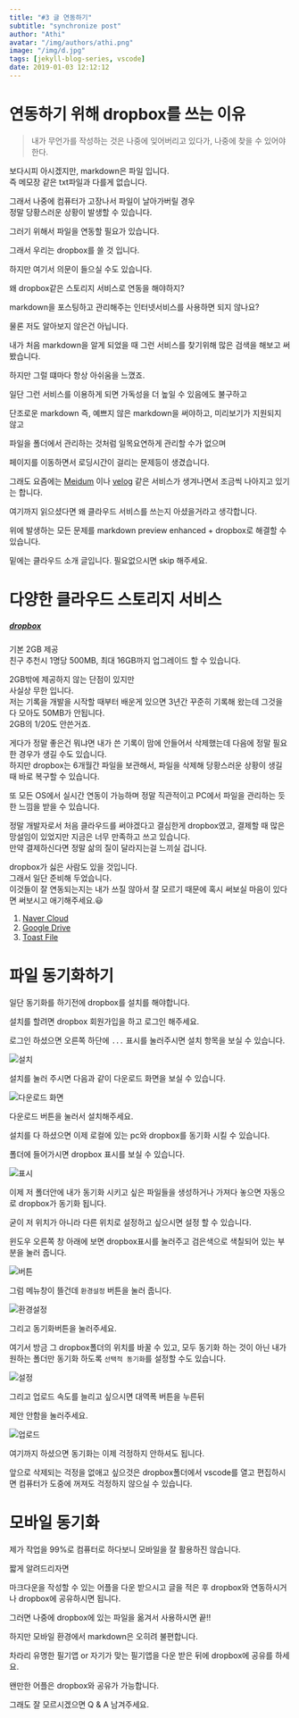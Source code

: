 ```yaml
---
title: "#3 글 연동하기"
subtitle: "synchronize post"
author: "Athi"
avatar: "/img/authors/athi.png"
image: "/img/d.jpg"
tags: [jekyll-blog-series, vscode]
date: 2019-01-03 12:12:12
---
```


# 연동하기 위해 dropbox를 쓰는 이유

> 내가 무언가를 작성하는 것은 나중에 잊어버리고 있다가, 나중에 찾을 수 있어야 한다.

보다시피 아시겠지만, markdown은 파일 입니다.  
즉 메모장 같은 txt파일과 다를게 없습니다.

그래서 나중에 컴퓨터가 고장나서 파일이 날아가버릴 경우  
정말 당황스러운 상황이 발생할 수 있습니다.

그러기 위해서 파일을 연동할 필요가 있습니다.

그래서 우리는 dropbox를 쓸 것 입니다.

하지만 여기서 의문이 들으실 수도 있습니다.

왜 dropbox같은 스토리지 서비스로 연동을 해야하지?

markdown을 포스팅하고 관리해주는 인터넷서비스를 사용하면 되지 않나요?

물론 저도 알아보지 않은건 아닙니다.

내가 처음 markdown을 알게 되었을 때 그런 서비스를 찾기위해 많은 검색을 해보고 써봤습니다.

하지만 그럴 떄마다 항상 아쉬움을 느꼈죠.

일단 그런 서비스를 이용하게 되면 가독성을 더 높일 수 있음에도 불구하고

단조로운 markdown 즉, 예쁘지 않은 markdown을 써야하고, 미리보기가 지원되지 않고

파일을 폴더에서 관리하는 것처럼 일목요연하게 관리할 수가 없으며

페이지를 이동하면서 로딩시간이 걸리는 문제등이 생겼습니다.

그래도 요즘에는 [Meidum](https://medium.com/) 이나 [velog](https://velog.io/) 같은 서비스가 생겨나면서 조금씩 나아지고 있기는 합니다.

여기까지 읽으셨다면 왜 클라우드 서비스를 쓰는지 아셨을거라고 생각합니다.

위에 발생하는 모든 문제를 markdown preview enhanced + dropbox로 해결할 수 있습니다.

밑에는 클라우드 소개 글입니다. 필요없으시면 skip 해주세요.

# 다양한 클라우드 스토리지 서비스

##### [dropbox](https://www.dropbox.com/)

기본 2GB 제공  
친구 추천시 1명당 500MB, 최대 16GB까지 업그레이드 할 수 있습니다.

2GB밖에 제공하지 않는 단점이 있지만  
사실상 무한 입니다.  
저는 기록을 개발을 시작할 때부터 배운게 있으면 3년간 꾸준히 기록해 왔는데 그것을 다 모아도 50MB가 안됩니다.  
2GB의 1/20도 안쓴거죠.

게다가 정말 좋은건 뭐냐면 내가 쓴 기록이 맘에 안들어서 삭제했는데 다음에 정말 필요한 경우가 생길 수도 있습니다.  
하지만 dropbox는 6개월간 파일을 보관해서, 파일을 삭제해 당황스러운 상황이 생길 때 바로 복구할 수 있습니다.

또 모든 OS에서 실시간 연동이 가능하며 정말 직관적이고 PC에서 파일을 관리하는 듯한 느낌을 받을 수 있습니다.

정말 개발자로서 처음 클라우드를 써야겠다고 결심한게 dropbox였고, 결제할 때 많은 망설임이 있었지만 지금은 너무 만족하고 쓰고 있습니다.  
만약 결제하신다면 정말 삶의 질이 달라지는걸 느끼실 겁니다.

dropbox가 싫은 사람도 있을 것입니다.  
그래서 일단 준비해 두었습니다.  
이것들이 잘 연동되는지는 내가 쓰질 않아서 잘 모르기 때문에 혹시 써보실 마음이 있다면 써보시고 애기해주세요.😃

1. [Naver Cloud](https://cloud.naver.com/)
2. [Google Drive](https://www.google.com/intl/ko_ALL/drive/)
3. [Toast File](https://file.toast.com/)

# 파일 동기화하기

일단 동기화를 하기전에 dropbox를 설치를 해야합니다.

설치를 할려면 dropbox 회원가입을 하고 로그인 해주세요.

로그인 하셨으면 오른쪽 하단에 `...` 표시를 눌러주시면 설치 항목을 보실 수 있습니다.

![설치](https://i.imgur.com/rwsneoL.png)

설치를 눌러 주시면 다음과 같이 다운로드 화면을 보실 수 있습니다.

![다운로드 화면](https://i.imgur.com/iZ0nZRk.png)

다운로드 버튼을 눌러서 설치해주세요.

설치를 다 하셨으면 이제 로컬에 있는 pc와 dropbox를 동기화 시킬 수 있습니다.

폴더에 들어가시면 dropbox 표시를 보실 수 있습니다.

![표시](https://i.imgur.com/Zk6UKcc.png)

이제 저 폴더안에 내가 동기화 시키고 싶은 파일들을 생성하거나 가져다 놓으면 자동으로 dropbox가 동기화 됩니다.

굳이 저 위치가 아니라 다른 위치로 설정하고 싶으시면 설정 할 수 있습니다.

윈도우 오른쪽 창 아래에 보면 dropbox표시를 눌러주고 검은색으로 색칠되어 있는 부분을 눌러 줍니다.

![버튼](https://i.imgur.com/R3LWbtp.png)

그럼 메뉴창이 뜰건데 `환경설정` 버튼을 눌러 줍니다.

![환경설정](https://i.imgur.com/GRiHkp5.png)

그리고 동기화버튼을 눌러주세요.

여기서 방금 그 dropbox폴더의 위치를 바꿀 수 있고, 모두 동기화 하는 것이 아닌 내가 원하는 폴더만 동기화 하도록 `선택적 동기화`를 설정할 수도 있습니다.

![설정](https://i.imgur.com/lp5Jkgt.png)

그리고 업로드 속도를 늘리고 싶으시면 대역폭 버튼을 누른뒤

제안 안함을 눌러주세요.

![업로드](https://i.imgur.com/HL6pH9f.png)

여기까지 하셨으면 동기화는 이제 걱정하지 안하셔도 됩니다.

앞으로 삭제되는 걱정을 없애고 싶으것은 dropbox폴더에서 vscode를 열고 편집하시면 컴퓨터가 도중에 꺼져도 걱정하지 않으실 수 있습니다.

# 모바일 동기화

제가 작업을 99%로 컴퓨터로 하다보니 모바일을 잘 활용하진 않습니다.

짧게 알려드리자면

마크다운을 작성할 수 있는 어플을 다운 받으시고 글을 적은 후 dropbox와 연동하시거나 dropbox에 공유하시면 됩니다.

그러면 나중에 dropbox에 있는 파일을 옮겨서 사용하시면 끝!!

하지만 모바일 환경에서 markdown은 오히려 불편합니다.

차라리 유명한 필기앱 or 자기가 맞는 필기앱을 다운 받은 뒤에 dropbox에 공유를 하세요.

왠만한 어플은 dropbox와 공유가 가능합니다.

그래도 잘 모르시겠으면 Q & A 남겨주세요.
